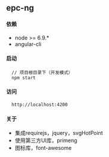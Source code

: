 ## epc-ng
#### 依赖
- node >= 6.9.*
- angular-cli
#### 启动
```
  // 项目根目录下（开发模式）
  npm start
```
#### 访问
```
  http://localhost:4200
```
#### 关于
- 集成requirejs，jquery，svgHotPoint
- 使用第三方UI库，primeng
- 图标库，font-awesome
